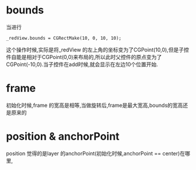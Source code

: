 
# bounds
当进行
```
_redView.bounds = CGRectMake(10, 0, 10, 10);
```
这个操作时候,实际是将_redView 的左上角的坐标变为了CGPoint(10,0),但是子控件自能是相对于CGPoint(0,0)来布局的,所以此时父控件的原点变为了CGPoint(-10,0).当子控件在add时候,就会显示在左边10个位置开始.


# frame
初始化时候,frame 的宽高是相等,当做旋转后,frame是最大宽高,bounds的宽高还是原来的

# position & anchorPoint

position 觉得的是layer 的anchorPoint(初始化时候,anchorPoint == center)在哪里,

